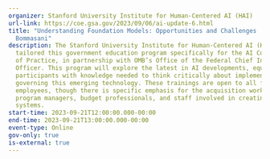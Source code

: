 ```yaml
---
organizer: Stanford University Institute for Human-Centered AI (HAI)
url-link: https://coe.gsa.gov/2023/09/06/ai-update-6.html
title: "Understanding Foundation Models: Opportunities and Challenges | Rishi
  Bommasani"
description: The Stanford University Institute for Human-Centered AI (HAI)
  tailored this government education program specifically for the AI Community
  of Practice, in partnership with OMB’s Office of the Federal Chief Information
  Officer. This program will explore the latest in AI developments, equipping
  participants with knowledge needed to think critically about implementing and
  governing this emerging technology. These trainings are open to all federal
  employees, though there is specific emphasis for the acquisition workforce,
  program managers, budget professionals, and staff involved in creating federal
  systems.
start-time: 2023-09-21T12:00:00.000-00:00
end-time: 2023-09-21T13:00:00.000-00:00
event-type: Online
gov-only: true
is-external: true
---
```


